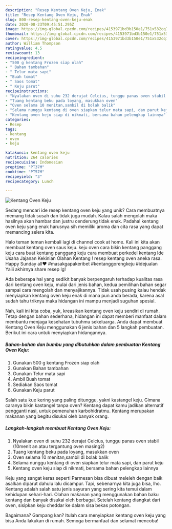 ```yaml
---
description: "Resep Kentang Oven Keju, Enak"
title: "Resep Kentang Oven Keju, Enak"
slug: 800-resep-kentang-oven-keju-enak
date: 2020-08-23T09:45:51.295Z
image: https://img-global.cpcdn.com/recipes/4153971bd3b150e1/751x532cq70/kentang-oven-keju-foto-resep-utama.jpg
thumbnail: https://img-global.cpcdn.com/recipes/4153971bd3b150e1/751x532cq70/kentang-oven-keju-foto-resep-utama.jpg
cover: https://img-global.cpcdn.com/recipes/4153971bd3b150e1/751x532cq70/kentang-oven-keju-foto-resep-utama.jpg
author: William Thompson
ratingvalue: 4.5
reviewcount: 13
recipeingredient:
- "500 g kentang Frozen siap olah"
- " Bahan tambahan"
- " Telur mata sapi"
- "Buah tomat"
- " Saos tomat"
- " Keju parut"
recipeinstructions:
- "Nyalakan oven di suhu 232 derajat Celcius, tunggu panas oven stabil (10menit an atau tergantung oven masing2)"
- "Tuang kentang beku pada loyang, masukkan oven"
- "Oven selama 10 menitan,sambil di bolak balik"
- "Selama nunggu kentang di oven siapkan telur mata sapi, dan parut keju"
- "Kentang oven keju siap di nikmati, bersama bahan pelengkap lainnya"
categories:
- Resep
tags:
- kentang
- oven
- keju

katakunci: kentang oven keju 
nutrition: 264 calories
recipecuisine: Indonesian
preptime: "PT37M"
cooktime: "PT57M"
recipeyield: "3"
recipecategory: Lunch

---
```



![Kentang Oven Keju](https://img-global.cpcdn.com/recipes/4153971bd3b150e1/751x532cq70/kentang-oven-keju-foto-resep-utama.jpg)

Sedang mencari ide resep kentang oven keju yang unik? Cara membuatnya memang tidak susah dan tidak juga mudah. Kalau salah mengolah maka hasilnya akan hambar dan justru cenderung tidak enak. Padahal kentang oven keju yang enak harusnya sih memiliki aroma dan cita rasa yang dapat memancing selera kita.

Halo teman teman kembali lagi di channel cook at home. Kali ini kita akan membuat kentang oven saus keju. keju oven cara bikin kentang panggang keju cara buat kentang panggang keju cara membuat perkedel kentang Ide Usaha Jajanan Kekinian Olahan Kentang ! resep kentang oven aneka rasa. Happy Sunday all❤️ #masakgapakeribet #kentanggorengkeju #idejualan Yaiii akhirnya share resep lg!

Ada beberapa hal yang sedikit banyak berpengaruh terhadap kualitas rasa dari kentang oven keju, mulai dari jenis bahan, kedua pemilihan bahan segar sampai cara mengolah dan menyajikannya. Tidak usah pusing kalau hendak menyiapkan kentang oven keju enak di mana pun anda berada, karena asal sudah tahu triknya maka hidangan ini mampu menjadi suguhan spesial.


Nah, kali ini kita coba, yuk, kreasikan kentang oven keju sendiri di rumah. Tetap dengan bahan sederhana, hidangan ini dapat memberi manfaat dalam membantu menjaga kesehatan tubuhmu sekeluarga. Anda dapat membuat Kentang Oven Keju menggunakan 6 jenis bahan dan 5 langkah pembuatan. Berikut ini cara untuk menyiapkan hidangannya.

<!--inarticleads1-->

##### Bahan-bahan dan bumbu yang dibutuhkan dalam pembuatan Kentang Oven Keju:

1. Gunakan 500 g kentang Frozen siap olah
1. Gunakan  Bahan tambahan
1. Gunakan  Telur mata sapi
1. Ambil Buah tomat
1. Sediakan  Saos tomat
1. Gunakan  Keju parut


Salah satu kue kering yang paling ditunggu, yakni kastangel keju. Gimana caranya bikin kastangel tanpa oven? Kentang dapat kamu jadikan alternatif pengganti nasi, untuk pemenuhan karbohidratmu. Kentang merupakan makanan yang begitu disukai oleh banyak orang. 

<!--inarticleads2-->

##### Langkah-langkah membuat Kentang Oven Keju:

1. Nyalakan oven di suhu 232 derajat Celcius, tunggu panas oven stabil (10menit an atau tergantung oven masing2)
1. Tuang kentang beku pada loyang, masukkan oven
1. Oven selama 10 menitan,sambil di bolak balik
1. Selama nunggu kentang di oven siapkan telur mata sapi, dan parut keju
1. Kentang oven keju siap di nikmati, bersama bahan pelengkap lainnya


Keju yang sangat keras seperti Parmesan bisa dibuat meleleh dengan baik asalkan diparut dahulu lalu dicampur. Tapi, sebenarnya kita juga bisa, lho. Kentang adalah salah satu jenis sayuran yang sering kita temui dalam kehidupan sehari-hari. Olahan makanan yang menggunakan bahan baku kentang dan banyak disukai oleh berbagai. Setelah kentang diangkat dari oven, sisipkan keju cheddar ke dalam sisa bekas potongan. 

Bagaimana? Gampang kan? Itulah cara menyiapkan kentang oven keju yang bisa Anda lakukan di rumah. Semoga bermanfaat dan selamat mencoba!
